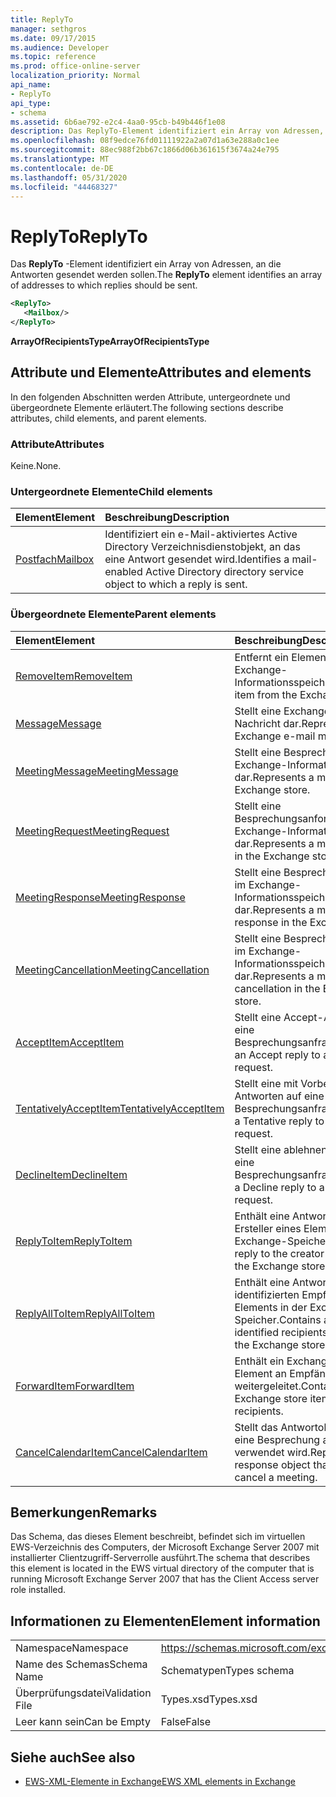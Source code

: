 ```yaml
---
title: ReplyTo
manager: sethgros
ms.date: 09/17/2015
ms.audience: Developer
ms.topic: reference
ms.prod: office-online-server
localization_priority: Normal
api_name:
- ReplyTo
api_type:
- schema
ms.assetid: 6b6ae792-e2c4-4aa0-95cb-b49b446f1e08
description: Das ReplyTo-Element identifiziert ein Array von Adressen, an die Antworten gesendet werden sollen.
ms.openlocfilehash: 08f9edce76fd01111922a2a07d1a63e288a0c1ee
ms.sourcegitcommit: 88ec988f2bb67c1866d06b361615f3674a24e795
ms.translationtype: MT
ms.contentlocale: de-DE
ms.lasthandoff: 05/31/2020
ms.locfileid: "44468327"
---
```

# <a name="replyto"></a><span data-ttu-id="31b98-103">ReplyTo</span><span class="sxs-lookup"><span data-stu-id="31b98-103">ReplyTo</span></span>

<span data-ttu-id="31b98-104">Das **ReplyTo** -Element identifiziert ein Array von Adressen, an die Antworten gesendet werden sollen.</span><span class="sxs-lookup"><span data-stu-id="31b98-104">The **ReplyTo** element identifies an array of addresses to which replies should be sent.</span></span> 
  
```xml
<ReplyTo>
   <Mailbox/>
</ReplyTo>
```

 <span data-ttu-id="31b98-105">**ArrayOfRecipientsType**</span><span class="sxs-lookup"><span data-stu-id="31b98-105">**ArrayOfRecipientsType**</span></span>
## <a name="attributes-and-elements"></a><span data-ttu-id="31b98-106">Attribute und Elemente</span><span class="sxs-lookup"><span data-stu-id="31b98-106">Attributes and elements</span></span>

<span data-ttu-id="31b98-107">In den folgenden Abschnitten werden Attribute, untergeordnete und übergeordnete Elemente erläutert.</span><span class="sxs-lookup"><span data-stu-id="31b98-107">The following sections describe attributes, child elements, and parent elements.</span></span>
  
### <a name="attributes"></a><span data-ttu-id="31b98-108">Attribute</span><span class="sxs-lookup"><span data-stu-id="31b98-108">Attributes</span></span>

<span data-ttu-id="31b98-109">Keine.</span><span class="sxs-lookup"><span data-stu-id="31b98-109">None.</span></span>
  
### <a name="child-elements"></a><span data-ttu-id="31b98-110">Untergeordnete Elemente</span><span class="sxs-lookup"><span data-stu-id="31b98-110">Child elements</span></span>

|<span data-ttu-id="31b98-111">**Element**</span><span class="sxs-lookup"><span data-stu-id="31b98-111">**Element**</span></span>|<span data-ttu-id="31b98-112">**Beschreibung**</span><span class="sxs-lookup"><span data-stu-id="31b98-112">**Description**</span></span>|
|:-----|:-----|
|[<span data-ttu-id="31b98-113">Postfach</span><span class="sxs-lookup"><span data-stu-id="31b98-113">Mailbox</span></span>](mailbox.md) <br/> |<span data-ttu-id="31b98-114">Identifiziert ein e-Mail-aktiviertes Active Directory Verzeichnisdienstobjekt, an das eine Antwort gesendet wird.</span><span class="sxs-lookup"><span data-stu-id="31b98-114">Identifies a mail-enabled Active Directory directory service object to which a reply is sent.</span></span>  <br/> |
   
### <a name="parent-elements"></a><span data-ttu-id="31b98-115">Übergeordnete Elemente</span><span class="sxs-lookup"><span data-stu-id="31b98-115">Parent elements</span></span>

|<span data-ttu-id="31b98-116">**Element**</span><span class="sxs-lookup"><span data-stu-id="31b98-116">**Element**</span></span>|<span data-ttu-id="31b98-117">**Beschreibung**</span><span class="sxs-lookup"><span data-stu-id="31b98-117">**Description**</span></span>|
|:-----|:-----|
|[<span data-ttu-id="31b98-118">RemoveItem</span><span class="sxs-lookup"><span data-stu-id="31b98-118">RemoveItem</span></span>](removeitem.md) <br/> |<span data-ttu-id="31b98-119">Entfernt ein Element aus dem Exchange-Informationsspeicher.</span><span class="sxs-lookup"><span data-stu-id="31b98-119">Removes an item from the Exchange store.</span></span>  <br/> |
|[<span data-ttu-id="31b98-120">Message</span><span class="sxs-lookup"><span data-stu-id="31b98-120">Message</span></span>](message-ex15websvcsotherref.md) <br/> |<span data-ttu-id="31b98-121">Stellt eine Exchange-E-Mail-Nachricht dar.</span><span class="sxs-lookup"><span data-stu-id="31b98-121">Represents an Exchange e-mail message.</span></span>  <br/> |
|[<span data-ttu-id="31b98-122">MeetingMessage</span><span class="sxs-lookup"><span data-stu-id="31b98-122">MeetingMessage</span></span>](meetingmessage.md) <br/> |<span data-ttu-id="31b98-123">Stellt eine Besprechung im Exchange-Informationsspeicher dar.</span><span class="sxs-lookup"><span data-stu-id="31b98-123">Represents a meeting in the Exchange store.</span></span>  <br/> |
|[<span data-ttu-id="31b98-124">MeetingRequest</span><span class="sxs-lookup"><span data-stu-id="31b98-124">MeetingRequest</span></span>](meetingrequest.md) <br/> |<span data-ttu-id="31b98-125">Stellt eine Besprechungsanforderung im Exchange-Informationsspeicher dar.</span><span class="sxs-lookup"><span data-stu-id="31b98-125">Represents a meeting request in the Exchange store.</span></span>  <br/> |
|[<span data-ttu-id="31b98-126">MeetingResponse</span><span class="sxs-lookup"><span data-stu-id="31b98-126">MeetingResponse</span></span>](meetingresponse.md) <br/> |<span data-ttu-id="31b98-127">Stellt eine Besprechungsantwort im Exchange-Informationsspeicher dar.</span><span class="sxs-lookup"><span data-stu-id="31b98-127">Represents a meeting response in the Exchange store.</span></span>  <br/> |
|[<span data-ttu-id="31b98-128">MeetingCancellation</span><span class="sxs-lookup"><span data-stu-id="31b98-128">MeetingCancellation</span></span>](meetingcancellation.md) <br/> |<span data-ttu-id="31b98-129">Stellt eine Besprechungsabsage im Exchange-Informationsspeicher dar.</span><span class="sxs-lookup"><span data-stu-id="31b98-129">Represents a meeting cancellation in the Exchange store.</span></span>  <br/> |
|[<span data-ttu-id="31b98-130">AcceptItem</span><span class="sxs-lookup"><span data-stu-id="31b98-130">AcceptItem</span></span>](acceptitem.md) <br/> |<span data-ttu-id="31b98-131">Stellt eine Accept-Antwort auf eine Besprechungsanfrage.</span><span class="sxs-lookup"><span data-stu-id="31b98-131">Represents an Accept reply to a meeting request.</span></span>  <br/> |
|[<span data-ttu-id="31b98-132">TentativelyAcceptItem</span><span class="sxs-lookup"><span data-stu-id="31b98-132">TentativelyAcceptItem</span></span>](tentativelyacceptitem.md) <br/> |<span data-ttu-id="31b98-133">Stellt eine mit Vorbehalt Antworten auf eine Besprechungsanfrage.</span><span class="sxs-lookup"><span data-stu-id="31b98-133">Represents a Tentative reply to a meeting request.</span></span>  <br/> |
|[<span data-ttu-id="31b98-134">DeclineItem</span><span class="sxs-lookup"><span data-stu-id="31b98-134">DeclineItem</span></span>](declineitem.md) <br/> |<span data-ttu-id="31b98-135">Stellt eine ablehnen Antwort auf eine Besprechungsanfrage.</span><span class="sxs-lookup"><span data-stu-id="31b98-135">Represents a Decline reply to a meeting request.</span></span>  <br/> |
|[<span data-ttu-id="31b98-136">ReplyToItem</span><span class="sxs-lookup"><span data-stu-id="31b98-136">ReplyToItem</span></span>](replytoitem.md) <br/> |<span data-ttu-id="31b98-137">Enthält eine Antwort an den Ersteller eines Elements in der Exchange-Speicher.</span><span class="sxs-lookup"><span data-stu-id="31b98-137">Contains a reply to the creator of an item in the Exchange store.</span></span>  <br/> |
|[<span data-ttu-id="31b98-138">ReplyAllToItem</span><span class="sxs-lookup"><span data-stu-id="31b98-138">ReplyAllToItem</span></span>](replyalltoitem.md) <br/> |<span data-ttu-id="31b98-139">Enthält eine Antwort an alle identifizierten Empfänger eines Elements in der Exchange-Speicher.</span><span class="sxs-lookup"><span data-stu-id="31b98-139">Contains a reply to all identified recipients of an item in the Exchange store.</span></span>  <br/> |
|[<span data-ttu-id="31b98-140">ForwardItem</span><span class="sxs-lookup"><span data-stu-id="31b98-140">ForwardItem</span></span>](forwarditem.md) <br/> |<span data-ttu-id="31b98-141">Enthält ein Exchange-Speicher-Element an Empfänger weitergeleitet.</span><span class="sxs-lookup"><span data-stu-id="31b98-141">Contains an Exchange store item to forward to recipients.</span></span>  <br/> |
|[<span data-ttu-id="31b98-142">CancelCalendarItem</span><span class="sxs-lookup"><span data-stu-id="31b98-142">CancelCalendarItem</span></span>](cancelcalendaritem.md) <br/> |<span data-ttu-id="31b98-143">Stellt das Antwortobjekt, das Sie eine Besprechung absagen verwendet wird.</span><span class="sxs-lookup"><span data-stu-id="31b98-143">Represents the response object that is used to cancel a meeting.</span></span>  <br/> |
   
## <a name="remarks"></a><span data-ttu-id="31b98-144">Bemerkungen</span><span class="sxs-lookup"><span data-stu-id="31b98-144">Remarks</span></span>

<span data-ttu-id="31b98-145">Das Schema, das dieses Element beschreibt, befindet sich im virtuellen EWS-Verzeichnis des Computers, der Microsoft Exchange Server 2007 mit installierter Clientzugriff-Serverrolle ausführt.</span><span class="sxs-lookup"><span data-stu-id="31b98-145">The schema that describes this element is located in the EWS virtual directory of the computer that is running Microsoft Exchange Server 2007 that has the Client Access server role installed.</span></span>
  
## <a name="element-information"></a><span data-ttu-id="31b98-146">Informationen zu Elementen</span><span class="sxs-lookup"><span data-stu-id="31b98-146">Element information</span></span>

|||
|:-----|:-----|
|<span data-ttu-id="31b98-147">Namespace</span><span class="sxs-lookup"><span data-stu-id="31b98-147">Namespace</span></span>  <br/> |https://schemas.microsoft.com/exchange/services/2006/types  <br/> |
|<span data-ttu-id="31b98-148">Name des Schemas</span><span class="sxs-lookup"><span data-stu-id="31b98-148">Schema Name</span></span>  <br/> |<span data-ttu-id="31b98-149">Schematypen</span><span class="sxs-lookup"><span data-stu-id="31b98-149">Types schema</span></span>  <br/> |
|<span data-ttu-id="31b98-150">Überprüfungsdatei</span><span class="sxs-lookup"><span data-stu-id="31b98-150">Validation File</span></span>  <br/> |<span data-ttu-id="31b98-151">Types.xsd</span><span class="sxs-lookup"><span data-stu-id="31b98-151">Types.xsd</span></span>  <br/> |
|<span data-ttu-id="31b98-152">Leer kann sein</span><span class="sxs-lookup"><span data-stu-id="31b98-152">Can be Empty</span></span>  <br/> |<span data-ttu-id="31b98-153">False</span><span class="sxs-lookup"><span data-stu-id="31b98-153">False</span></span>  <br/> |
   
## <a name="see-also"></a><span data-ttu-id="31b98-154">Siehe auch</span><span class="sxs-lookup"><span data-stu-id="31b98-154">See also</span></span>



- [<span data-ttu-id="31b98-155">EWS-XML-Elemente in Exchange</span><span class="sxs-lookup"><span data-stu-id="31b98-155">EWS XML elements in Exchange</span></span>](ews-xml-elements-in-exchange.md)

